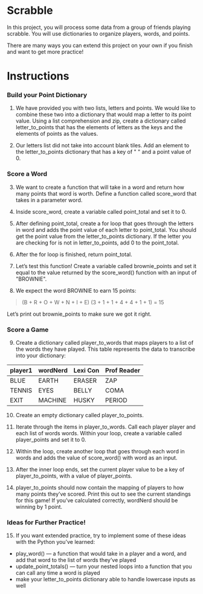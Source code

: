 # Scrabble
In this project, you will process some data from a group of friends playing scrabble. You will use dictionaries to organize players, words, and points.

There are many ways you can extend this project on your own if you finish and want to get more practice!

# Instructions
### Build your Point Dictionary
1. We have provided you with two lists, letters and points. We would like to combine these two into a dictionary that would map a letter to its point value.
Using a list comprehension and zip, create a dictionary called letter_to_points that has the elements of letters as the keys and the elements of points as the values.

2. Our letters list did not take into account blank tiles. Add an element to the letter_to_points dictionary that has a key of " " and a point value of 0.

### Score a Word
3. We want to create a function that will take in a word and return how many points that word is worth.
Define a function called score_word that takes in a parameter word.

4. Inside score_word, create a variable called point_total and set it to 0.

5. After defining point_total, create a for loop that goes through the letters in word and adds the point value of each letter to point_total.
You should get the point value from the letter_to_points dictionary. If the letter you are checking for is not in letter_to_points, add 0 to the point_total.

6. After the for loop is finished, return point_total.

7. Let’s test this function! Create a variable called brownie_points and set it equal to the value returned by the score_word() function with an input of "BROWNIE".

8. We expect the word BROWNIE to earn 15 points:
>(B + R + O + W + N + I + E)
>(3 + 1 + 1 + 4 + 4 + 1 + 1) = 15

Let’s print out brownie_points to make sure we got it right.

### Score a Game
9. Create a dictionary called player_to_words that maps players to a list of the words they have played. This table represents the data to transcribe into your dictionary:
    
 player1 |	wordNerd | Lexi Con | Prof Reader
--------|----------|-----------|-------------
 BLUE |	EARTH | ERASER | ZAP 
 TENNIS | EYES | BELLY | COMA 
 EXIT |	MACHINE |	HUSKY |	PERIOD 


10. Create an empty dictionary called player_to_points.

11. Iterate through the items in player_to_words. Call each player player and each list of words words.
Within your loop, create a variable called player_points and set it to 0.

12. Within the loop, create another loop that goes through each word in words and adds the value of score_word() with word as an input.

13. After the inner loop ends, set the current player value to be a key of player_to_points, with a value of player_points.

14. player_to_points should now contain the mapping of players to how many points they’ve scored. Print this out to see the current standings for this game!
If you’ve calculated correctly, wordNerd should be winning by 1 point.

### Ideas for Further Practice!
15. If you want extended practice, try to implement some of these ideas with the Python you’ve learned:
  * play_word() — a function that would take in a player and a word, and add that word to the list of words they’ve played
  * update_point_totals() — turn your nested loops into a function that you can call any time a word is played
  * make your letter_to_points dictionary able to handle lowercase inputs as well
